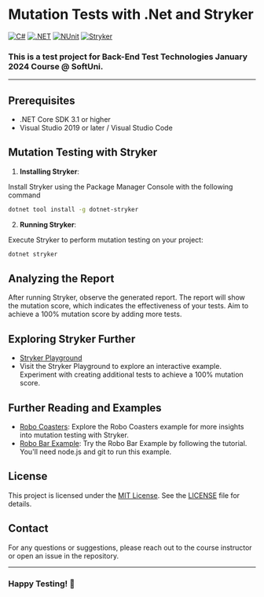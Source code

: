 # Mutation Tests with .Net and Stryker
[![C#](https://img.shields.io/badge/Made%20with-C%23-239120.svg)](https://learn.microsoft.com/en-us/dotnet/csharp/)
[![.NET](https://img.shields.io/badge/.NET-5C2D91.svg)](https://dotnet.microsoft.com/)
[![NUnit](https://img.shields.io/badge/tested%20with-NUnit-22B2B0.svg)](https://nunit.org/)
[![Stryker](https://img.shields.io/badge/mutation%20tested%20with-Stryker-4E4E4E.svg)](https://stryker-mutator.io/)

### This is a test project for **Back-End Test Technologies** January 2024 Course @ SoftUni.
---

## Prerequisites

- .NET Core SDK 3.1 or higher
- Visual Studio 2019 or later / Visual Studio Code

## Mutation Testing with Stryker

1. **Installing Stryker**:

Install Stryker using the Package Manager Console with the following command

```bash
dotnet tool install -g dotnet-stryker
```

2. **Running Stryker**:

Execute Stryker to perform mutation testing on your project:

```bash
dotnet stryker
```
## Analyzing the Report
After running Stryker, observe the generated report. The report will show the mutation score, which indicates the effectiveness of your tests. Aim to achieve a 100% mutation score by adding more tests.

## Exploring Stryker Further
- [Stryker Playground](https://stryker-mutator.io/stryker-playground)
- Visit the Stryker Playground to explore an interactive example. Experiment with creating additional tests to achieve a 100% mutation score.

## Further Reading and Examples
- [Robo Coasters](https://stryker-mutator.io/robo-coasters-example): Explore the Robo Coasters example for more insights into mutation testing with Stryker.
- [Robo Bar Example](https://stryker-mutator.io/docs/General/example): Try the Robo Bar Example by following the tutorial. You'll need node.js and git to run this example.

## License
This project is licensed under the [MIT License](LICENSE). See the [LICENSE](LICENSE) file for details.

## Contact
For any questions or suggestions, please reach out to the course instructor or open an issue in the repository.

---
### Happy Testing! 🚀
